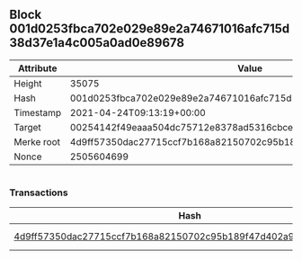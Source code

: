 ## Block 001d0253fbca702e029e89e2a74671016afc715d38d37e1a4c005a0ad0e89678

Attribute | Value
--- | ---
Height | 35075
Hash | 001d0253fbca702e029e89e2a74671016afc715d38d37e1a4c005a0ad0e89678
Timestamp | 2021-04-24T09:13:19+00:00
Target | 00254142f49eaaa504dc75712e8378ad5316cbcead634704b3734b6271167cc4
Merke root | 4d9ff57350dac27715ccf7b168a82150702c95b189f47d402a93762072908afe
Nonce | 2505604699

```

```

### Transactions

Hash | Amount
--- | ---
[4d9ff57350dac27715ccf7b168a82150702c95b189f47d402a93762072908afe](4d9ff57350dac27715ccf7b168a82150702c95b189f47d402a93762072908afe.md) | 10.00000000 SKEPTI 
